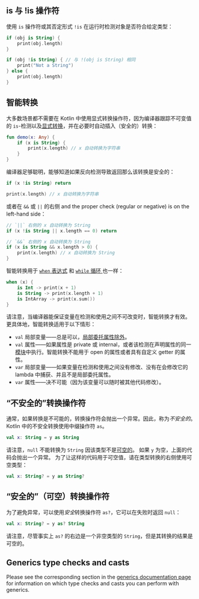 [//]: # (title: 类型检测与类型转换)

## is 与 !is 操作符

使用 `is` 操作符或其否定形式 `!is` 在运行时检测对象是否符合给定类型：

```kotlin
if (obj is String) {
    print(obj.length)
}

if (obj !is String) { // 与 !(obj is String) 相同
    print("Not a String")
} else {
    print(obj.length)
}
```

## 智能转换

大多数场景都不需要在 Kotlin 中使用显式转换操作符，因为编译器跟踪<!--
-->不可变值的 `is`-检测以及[显式转换](#不安全的转换操作符)，并在必要时自动插入（安全的）转换：

```kotlin
fun demo(x: Any) {
    if (x is String) {
        print(x.length) // x 自动转换为字符串
    }
}
```

编译器足够聪明，能够知道如果反向检测导致返回那么该转换是安全的：

```kotlin
if (x !is String) return

print(x.length) // x 自动转换为字符串
```

或者在 `&&` 或 `||` 的右侧 and the proper check (regular or negative) is on the left-hand side：

```kotlin
// `||` 右侧的 x 自动转换为 String
if (x !is String || x.length == 0) return

// `&&` 右侧的 x 自动转换为 String
if (x is String && x.length > 0) {
    print(x.length) // x 自动转换为 String
}
```

智能转换用于 [`when` 表达式](control-flow.md#when-表达式)
和 [`while` 循环 ](control-flow.md#while-循环) 也一样：

```kotlin
when (x) {
    is Int -> print(x + 1)
    is String -> print(x.length + 1)
    is IntArray -> print(x.sum())
}
```

请注意，当编译器能保证变量在检测和使用之间不可改变时，智能转换才有效。
更具体地，智能转换适用于以下情形：

* `val` 局部变量——总是可以，[局部委托属性除外](delegated-properties.md)。
* `val` 属性——如果属性是 private 或 internal，或者该检测在声明属性的同一[模块](visibility-modifiers.md#模块)中执行。智能转换不能用于 open 的属性或者具有自定义 getter 的属性。
* `var` 局部变量——如果变量在检测和使用之间没有修改、没有在会修改它的 lambda 中捕获、并且不是局部委托属性。
* `var` 属性——决不可能（因为该变量可以随时被其他代码修改）。

## “不安全的”转换操作符

通常，如果转换是不可能的，转换操作符会抛出一个异常。因此，称为*不安全的*。
Kotlin 中的不安全转换使用中缀操作符 `as`。

```kotlin
val x: String = y as String
```

请注意，`null` 不能转换为 `String` 因该类型不是[可空的](null-safety.md)。
如果 `y` 为空，上面的代码会抛出一个异常。
为了让这样的代码用于可空值，请在类型转换的右侧使用可空类型：

```kotlin
val x: String? = y as String?
```

## “安全的”（可空）转换操作符

为了避免异常，可以使用*安全*转换操作符 `as?`，它可以在失败时返回 `null`：

```kotlin
val x: String? = y as? String
```

请注意，尽管事实上 `as?` 的右边是一个非空类型的 `String`，但是其转换的结果是可空的。

## Generics type checks and casts

Please see the corresponding section in the [generics documentation page](generics.md#generics-type-checks-and-casts)
for information on which type checks and casts you can perform with generics.
